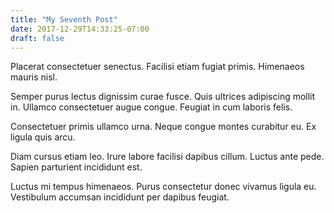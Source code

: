 ```yaml
---
title: "My Seventh Post"
date: 2017-12-29T14:33:25-07:00
draft: false
---
```


Placerat consectetuer senectus. Facilisi etiam fugiat primis. Himenaeos mauris nisl.

Semper purus lectus dignissim curae fusce. Quis ultrices adipiscing mollit in. Ullamco consectetuer augue congue. Feugiat in cum laboris felis.

Consectetuer primis ullamco urna. Neque congue montes curabitur eu. Ex ligula quis arcu.

Diam cursus etiam leo. Irure labore facilisi dapibus cillum. Luctus ante pede. Sapien parturient incididunt est.

Luctus mi tempus himenaeos. Purus consectetur donec vivamus ligula eu. Vestibulum accumsan incididunt per dapibus feugiat.